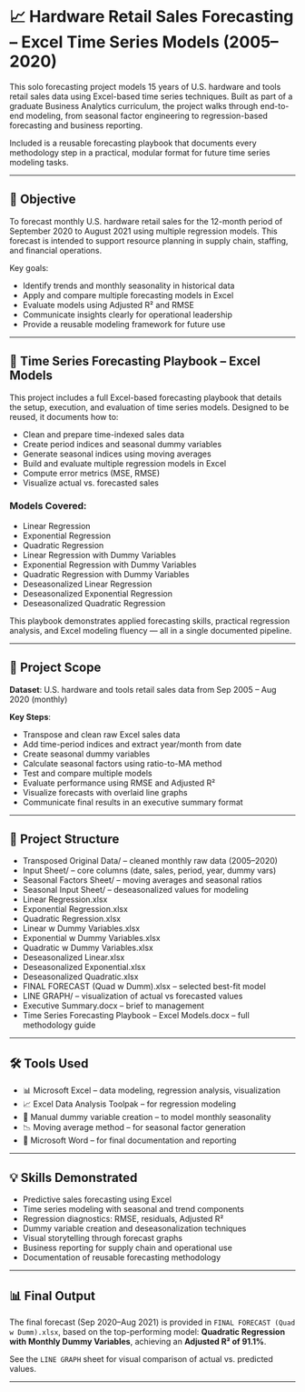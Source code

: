 # 📈 Hardware Retail Sales Forecasting – Excel Time Series Models (2005–2020)

This solo forecasting project models 15 years of U.S. hardware and tools retail sales data using Excel-based time series techniques. Built as part of a graduate Business Analytics curriculum, the project walks through end-to-end modeling, from seasonal factor engineering to regression-based forecasting and business reporting.

Included is a reusable forecasting playbook that documents every methodology step in a practical, modular format for future time series modeling tasks.

---

## 🎯 Objective

To forecast monthly U.S. hardware retail sales for the 12-month period of September 2020 to August 2021 using multiple regression models. This forecast is intended to support resource planning in supply chain, staffing, and financial operations.

Key goals:
- Identify trends and monthly seasonality in historical data
- Apply and compare multiple forecasting models in Excel
- Evaluate models using Adjusted R² and RMSE
- Communicate insights clearly for operational leadership
- Provide a reusable modeling framework for future use

---

## 📘 Time Series Forecasting Playbook – Excel Models

This project includes a full Excel-based forecasting playbook that details the setup, execution, and evaluation of time series models. Designed to be reused, it documents how to:

- Clean and prepare time-indexed sales data
- Create period indices and seasonal dummy variables
- Generate seasonal indices using moving averages
- Build and evaluate multiple regression models in Excel
- Compute error metrics (MSE, RMSE)
- Visualize actual vs. forecasted sales

### Models Covered:
- Linear Regression
- Exponential Regression
- Quadratic Regression
- Linear Regression with Dummy Variables
- Exponential Regression with Dummy Variables
- Quadratic Regression with Dummy Variables
- Deseasonalized Linear Regression
- Deseasonalized Exponential Regression
- Deseasonalized Quadratic Regression

This playbook demonstrates applied forecasting skills, practical regression analysis, and Excel modeling fluency — all in a single documented pipeline.

---

## 🧾 Project Scope

**Dataset**: U.S. hardware and tools retail sales data from Sep 2005 – Aug 2020 (monthly)

**Key Steps**:
- Transpose and clean raw Excel sales data
- Add time-period indices and extract year/month from date
- Create seasonal dummy variables
- Calculate seasonal factors using ratio-to-MA method
- Test and compare multiple models
- Evaluate performance using RMSE and Adjusted R²
- Visualize forecasts with overlaid line graphs
- Communicate final results in an executive summary format

---

## 📁 Project Structure

- Transposed Original Data/ – cleaned monthly raw data (2005–2020)
- Input Sheet/ – core columns (date, sales, period, year, dummy vars)
- Seasonal Factors Sheet/ – moving averages and seasonal ratios
- Seasonal Input Sheet/ – deseasonalized values for modeling
- Linear Regression.xlsx
- Exponential Regression.xlsx
- Quadratic Regression.xlsx
- Linear w Dummy Variables.xlsx
- Exponential w Dummy Variables.xlsx
- Quadratic w Dummy Variables.xlsx
- Deseasonalized Linear.xlsx
- Deseasonalized Exponential.xlsx
- Deseasonalized Quadratic.xlsx
- FINAL FORECAST (Quad w Dumm).xlsx – selected best-fit model
- LINE GRAPH/ – visualization of actual vs forecasted values
- Executive Summary.docx – brief to management
- Time Series Forecasting Playbook – Excel Models.docx – full methodology guide

---

## 🛠️ Tools Used

- 📊 Microsoft Excel – data modeling, regression analysis, visualization  
- 📈 Excel Data Analysis Toolpak – for regression modeling  
- 🧮 Manual dummy variable creation – to model monthly seasonality  
- 📉 Moving average method – for seasonal factor generation  
- 📝 Microsoft Word – for final documentation and reporting  

---

## 💡 Skills Demonstrated

- Predictive sales forecasting using Excel
- Time series modeling with seasonal and trend components
- Regression diagnostics: RMSE, residuals, Adjusted R²
- Dummy variable creation and deseasonalization techniques
- Visual storytelling through forecast graphs
- Business reporting for supply chain and operational use
- Documentation of reusable forecasting methodology

---

## 📊 Final Output

The final forecast (Sep 2020–Aug 2021) is provided in `FINAL FORECAST (Quad w Dumm).xlsx`, based on the top-performing model: **Quadratic Regression with Monthly Dummy Variables**, achieving an **Adjusted R² of 91.1%**.

See the `LINE GRAPH` sheet for visual comparison of actual vs. predicted values.

---
